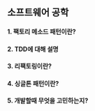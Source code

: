 ## 소프트웨어 공학

#### 1. 팩토리 메소드 패턴이란?  
#### 2. TDD에 대해 설명  
#### 3. 리팩토링이란?  
#### 4. 싱글톤 패턴이란?
#### 5. 개발할때 무엇을 고민하는지?
